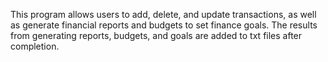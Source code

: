 This program allows users to add, delete, and update transactions, as well as generate financial reports and budgets to set finance goals. The results from generating reports, budgets, and goals are added to txt files after completion.
